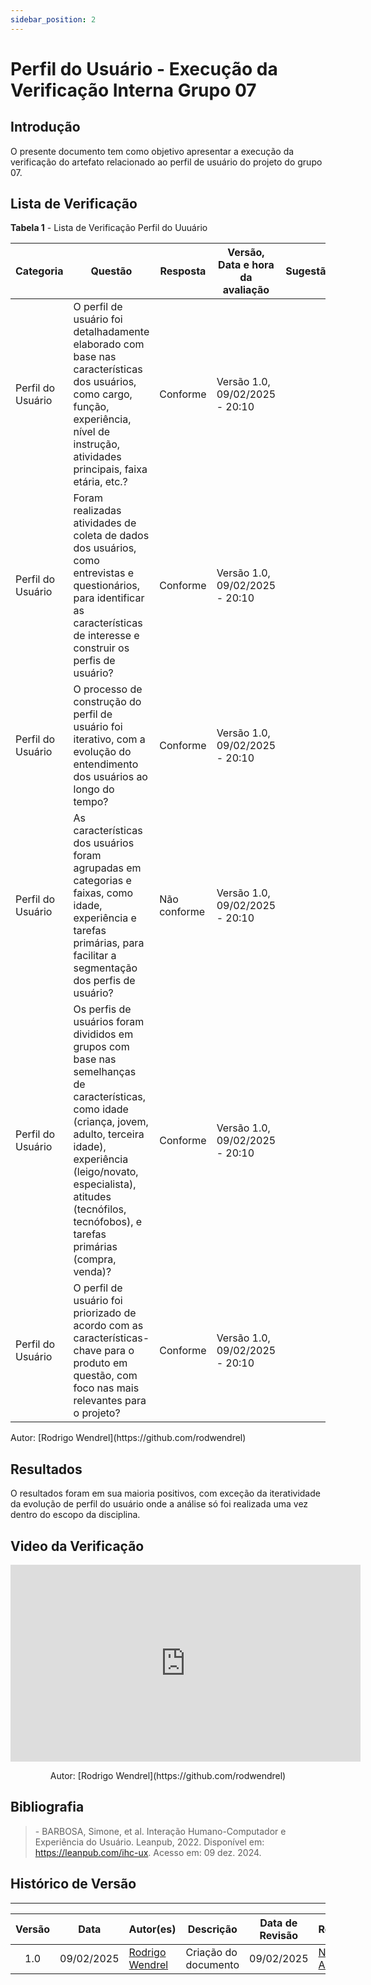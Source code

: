 ```yaml
---
sidebar_position: 2
---
```


# Perfil do Usuário - Execução da Verificação Interna Grupo 07

## Introdução

O presente documento tem como objetivo apresentar a execução da verificação do artefato relacionado ao perfil de usuário do projeto do grupo 07.

## Lista de Verificação

<p style={{ textAlign: 'center', fontSize: '18px' }}><b>Tabela 1</b> - Lista de Verificação Perfil do Uuuário</p>

| Categoria        | Questão                                                                                  | Resposta | Versão, Data e hora da avaliação | Sugestão | Observação |
|------------------|------------------------------------------------------------------------------------------|----------|----------------------------------|----------|------------|
| Perfil do Usuário | O perfil de usuário foi detalhadamente elaborado com base nas características dos usuários, como cargo, função, experiência, nível de instrução, atividades principais, faixa etária, etc.? | Conforme      | Versão 1.0, 09/02/2025 - 20:10  |          |            |
| Perfil do Usuário | Foram realizadas atividades de coleta de dados dos usuários, como entrevistas e questionários, para identificar as características de interesse e construir os perfis de usuário? | Conforme      | Versão 1.0, 09/02/2025 - 20:10  |          |            |
| Perfil do Usuário | O processo de construção do perfil de usuário foi iterativo, com a evolução do entendimento dos usuários ao longo do tempo? | Conforme      | Versão 1.0, 09/02/2025 - 20:10  |          |            |
| Perfil do Usuário | As características dos usuários foram agrupadas em categorias e faixas, como idade, experiência e tarefas primárias, para facilitar a segmentação dos perfis de usuário? | Não conforme      | Versão 1.0, 09/02/2025 - 20:10  |          |            |
| Perfil do Usuário | Os perfis de usuários foram divididos em grupos com base nas semelhanças de características, como idade (criança, jovem, adulto, terceira idade), experiência (leigo/novato, especialista), atitudes (tecnófilos, tecnófobos), e tarefas primárias (compra, venda)? | Conforme      | Versão 1.0, 09/02/2025 - 20:10  |          |            |
| Perfil do Usuário | O perfil de usuário foi priorizado de acordo com as características-chave para o produto em questão, com foco nas mais relevantes para o projeto? | Conforme      | Versão 1.0, 09/02/2025 - 20:10  |          |            |



<p style={{ textAlign: 'center', fontSize: '17px' }}>Autor: [Rodrigo Wendrel](https://github.com/rodwendrel) </p>

## Resultados

O resultados foram em sua maioria positivos, com exceção da iteratividade da evolução de perfil do usuário onde a análise
só foi realizada uma vez dentro do escopo da disciplina. 

## Video da Verificação 
<center>
<iframe width="560" height="315" src="https://www.youtube.com/embed/H07XQjP4kAQ?si=oJx_sWsYJWiV0X-6" title="YouTube video player" frameborder="0" allow="accelerometer; autoplay; clipboard-write; encrypted-media; gyroscope; picture-in-picture; web-share" referrerpolicy="strict-origin-when-cross-origin" allowfullscreen></iframe>

<p style={{ textAlign: 'center', fontSize: '17px' }}>Autor: [Rodrigo Wendrel](https://github.com/rodwendrel) </p>

</center>

## Bibliografia

> \- BARBOSA, Simone, et al. Interação Humano-Computador e Experiência do Usuário. Leanpub, 2022. Disponível em: https://leanpub.com/ihc-ux. Acesso em: 09 dez. 2024.

## Histórico de Versão
---
| Versão | Data | Autor(es) | Descrição | Data de Revisão | Revisor(es) |
|:---:|:---:|---|---|:---:|---|
| 1.0 | 09/02/2025 | [Rodrigo Wendrel](https://github.com/rodwendrel) | Criação do documento | 09/02/2025 |[Necivaldo Amaral](https://github.com/junioramaral22)|